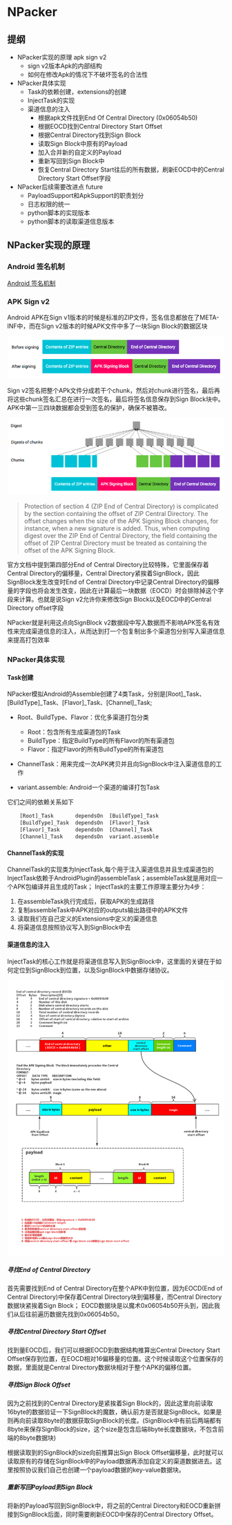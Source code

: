 # NPacker
## 提纲
* NPacker实现的原理 apk sign v2
    * sign v2版本Apk的内部结构
    * 如何在修改Apk的情况下不破坏签名的合法性
* NPacker具体实现
    * Task的依赖创建，extensions的创建
    * InjectTask的实现
    * 渠道信息的注入
        * 根据apk文件找到End Of Central Directory (0x06054b50)
        * 根据EOCD找到Central Directory Start Offset
        * 根据Central Directory找到Sign Block
        * 读取Sign Block中原有的Payload
        * 加入合并新的自定义的Payload
        * 重新写回到Sign Block中
        * 恢复Central Directory Start往后的所有数据，刷新EOCD中的Central Directory Start Offset字段
* NPacker后续需要改进点 future
    * PayloadSupport和ApkSupport的职责划分
    * 日志权限的统一
    * python脚本的实现版本
    * python脚本的读取渠道信息版本
    
## NPacker实现的原理
### Android 签名机制
[Android 签名机制](./AppSignNote.md)

### APK Sign v2
Android APK在Sign v1版本的时候是标准的ZIP文件，签名信息都放在了META-INF中，而在Sign v2版本的时候APK文件中多了一块Sign Block的数据区块

![APK Sign Struct](./apk_sign_struct.png)

Sign v2签名把整个APk文件分成若干个chunk，然后对chunk进行签名，最后再将这些chunk签名汇总在进行一次签名，最后将签名信息保存到Sign Block块中。APK中第一三四块数据都会受到签名的保护，确保不被篡改。

![APK Sign Protection](./apk_integrity_protection.png)

> Protection of section 4 (ZIP End of Central Directory) is complicated by the section containing the offset of ZIP Central Directory. The offset changes when the size of the APK Signing Block changes, for instance, when a new signature is added. Thus, when computing digest over the ZIP End of Central Directory, the field containing the offset of ZIP Central Directory must be treated as containing the offset of the APK Signing Block.

官方文档中提到第四部分End of Central Directory比较特殊，它里面保存着Central Directory的偏移量，Central Directory紧挨着SignBlock，因此SignBlock发生改变时End of Central Directory中记录Central Directory的偏移量的字段也将会发生改变，因此在计算最后一块数据（EOCD）时会排除掉这个字段来计算。也就是说Sign v2允许你来修改Sign Block以及EOCD中的Central Directory offset字段

NPacker就是利用这点向SignBlock v2数据段中写入数据而不影响APK签名有效性来完成渠道信息的注入，从而达到打一个包复制出多个渠道包分别写入渠道信息来提高打包效率

### NPacker具体实现
#### Task创建
NPacker模拟Android的Assemble创建了4类Task，分别是[Root]_Task、[BuildType]_Task、[Flavor]_Task、[Channel]_Task;
* Root、BuildType、Flavor：优化多渠道打包分类
    * Root：包含所有生成渠道包的Task
    * BuildType：指定BuildType的所有Flavor的所有渠道包
    * Flavor：指定Flavor的所有BuildType的所有渠道包
    
* ChannelTask：用来完成一次APK拷贝并且向SignBlock中注入渠道信息的工作
* variant.assemble: Android一个渠道的编译打包Task

它们之间的依赖关系如下
```
    [Root]_Task       dependsOn  [BuildType]_Task
    [BuildType]_Task  dependsOn  [Flavor]_Task
    [Flavor]_Task     dependsOn  [Channel]_Task
    [Channel]_Task    dependsOn  variant.assemble
```

#### ChannelTask的实现
ChannelTask的实现类为InjectTask,每个用于注入渠道信息并且生成渠道包的InjectTask依赖于AndroidPlugin的assembleTask；assembleTask就是用对应一个APK包编译并且生成的Task；
InjectTask的主要工作原理主要分为4步：
1. 在assembleTask执行完成后，获取APK的生成路径
2. 复制assembleTask中APK对应的outputs输出路径中的APK文件
3. 读取我们在自己定义的Extensions中定义的渠道信息
4. 将渠道信息按照协议写入到SignBlock中去

#### 渠道信息的注入
InjectTask的核心工作就是将渠道信息写入到SignBlock中，这里面的关键在于如何定位到SignBlock到位置，以及SignBlock中数据存储协议。

![APK Sign Protection](./npacker_implement.png)


##### 寻找End of Central Directory
首先需要找到End of Central Directory在整个APK中到位置，因为EOCD(End of Central Directory)中保存着Central Directory块到偏移量，而Central Directory数据块紧挨着Sign Block；
EOCD数据块是以魔术0x06054b50开头到，因此我们从后往前遍历数据先找到0x06054b50。

##### 寻找Central Directory Start Offset
找到量EOCD后，我们可以根据EOCD到数据结构推算出Central Directory Start Offset保存到位置，在EOCD相对16偏移量的位置。这个时候读取这个位置保存的数据，里面就是Central Directory数据块相对于整个APK的偏移位置。

##### 寻找Sign Block Offset
因为之前找到的Central Directory是紧挨着Sign Block的，因此这里向前读取16byte的数据验证一下SignBlock的魔数，确认前方是否就是SignBlock。如果是则再向前读取8byte的数据获取SignBlock的长度。(SignBlock中有前后两端都有8byte来保存SignBlock的size，这个size是包含后端8byte长度数据块，不包含前端的8byte数据块)

根据读取到的SignBlock的size向前推算出Sign Block Offset偏移量，此时就可以读取原有的存储在SignBlock中的Payload数据再添加自定义的渠道数据进去。这里按照协议我们自己也创建一个payload数据的key-value数据块。

##### 重新写回Payload到Sign Block
将新的Payload写回到SignBlock中，将之前的Central Directory和EOCD重新拼接到SignBlock后面，同时需要刷新EOCD中保存的Central Directory Offset。